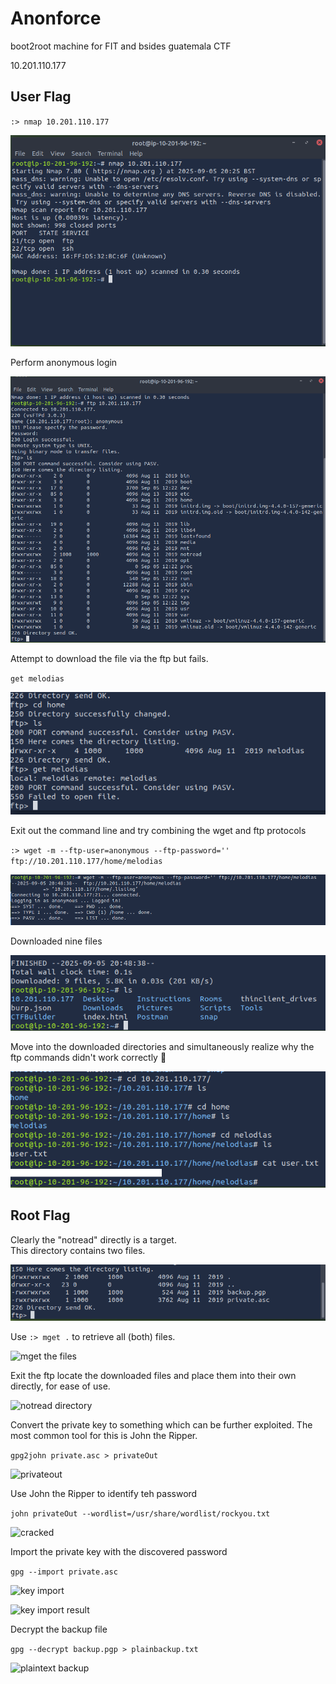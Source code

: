 # Anonforce
boot2root machine for FIT and bsides guatemala CTF

10.201.110.177

## User Flag

`:> nmap 10.201.110.177`

 ![nmap 1](assets/anonforce-01-nmap-01.png)  

 Perform anonymous login  

 ![ftp 1](assets/anonforce-02-ftp-01.png) 

 Attempt to download the file via the ftp but fails.

 `get melodias`

![ftp 1](assets/anonforce-03-ftp-02.png)

Exit out the command line and try combining the wget and ftp protocols  

`:> wget -m --ftp-user=anonymous --ftp-password='' ftp://10.201.110.177/home/melodias`  

![wget 1](assets/anonforce-04-wget-01.png)

Downloaded nine files

![wget 2](assets/anonforce-05-wget-02.png)

Move into the downloaded directories and simultaneously realize why the ftp commands didn't work correctly :shrug:

![User.txt](assets/anonforce-06-user-txt.png)


## Root Flag

Clearly the "notread" directly is a target.  
This directory contains two files. 

![notread directory](assets/anonforce-07-root-01.png)

Use `:> mget .` to retrieve all (both) files.

![mget the files](assets/anonforce-07-root-02.png)

Exit the ftp
locate the downloaded files and place them into their own directly, for ease of use.

![notread directory](assets/anonforce-07-root-03a.png)


Convert the private key to something which can be further exploited. The most common tool for this is John the Ripper.

`gpg2john private.asc > privateOut`

![privateout](assets/anonforce-07-root-04.png)

Use John the Ripper to identify teh password

`john privateOut --wordlist=/usr/share/wordlist/rockyou.txt`

![cracked](assets/anonforce-07-root-05.png)

Import the private key with the discovered password

`gpg --import private.asc`

![key import](assets/anonforce-07-root-05.png)

![key import result](assets/anonforce-07-root-06.png)

Decrypt the backup file

`gpg --decrypt backup.pgp > plainbackup.txt`

![plaintext backup](assets/anonforce-07-root-06.png)



